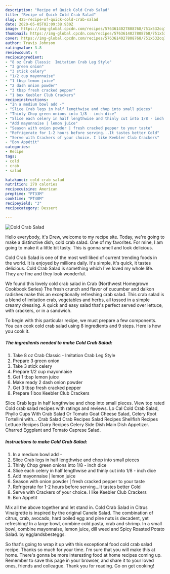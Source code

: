 ```yaml
---
description: "Recipe of Quick Cold Crab Salad"
title: "Recipe of Quick Cold Crab Salad"
slug: 425-recipe-of-quick-cold-crab-salad
date: 2020-05-05T02:09:38.930Z
image: https://img-global.cpcdn.com/recipes/5763614027808768/751x532cq70/cold-crab-salad-recipe-main-photo.jpg
thumbnail: https://img-global.cpcdn.com/recipes/5763614027808768/751x532cq70/cold-crab-salad-recipe-main-photo.jpg
cover: https://img-global.cpcdn.com/recipes/5763614027808768/751x532cq70/cold-crab-salad-recipe-main-photo.jpg
author: Travis Johnson
ratingvalue: 3.8
reviewcount: 4
recipeingredient:
- "8 oz Crab Classic  Imitation Crab Leg Style"
- "3 green onion"
- "3 stick celery"
- "1/2 cup mayonnaise"
- "1 tbsp lemon juice"
- "2 dash onion powder"
- "3 tbsp fresh cracked pepper"
- "1 box Keebler Club Crackers"
recipeinstructions:
- "In a medium bowl add -"
- "Slice Crab legs in half lengthwise and chop into small pieces"
- "Thinly Chop green onions into 1/8 - inch dice"
- "Slice each celery in half lengthwise and thinly cut into 1/8 - inch dice"
- "Add mayonnaise | lemon juice"
- "Season with onion powder | fresh cracked pepper to your taste"
- "Refrigerate for 1-2 hours before serving...It tastes better Cold"
- "Serve with Crackers of your choice. I like Keebler Club Crackers"
- "Bon Appétit"
categories:
- Recipe
tags:
- cold
- crab
- salad

katakunci: cold crab salad 
nutrition: 270 calories
recipecuisine: American
preptime: "PT33M"
cooktime: "PT40M"
recipeyield: "3"
recipecategory: Dessert

---
```



![Cold Crab Salad](https://img-global.cpcdn.com/recipes/5763614027808768/751x532cq70/cold-crab-salad-recipe-main-photo.jpg)

Hello everybody, it's Drew, welcome to my recipe site. Today, we're going to make a distinctive dish, cold crab salad. One of my favorites. For mine, I am going to make it a little bit tasty. This is gonna smell and look delicious.

Cold Crab Salad is one of the most well liked of current trending foods in the world. It is enjoyed by millions daily. It's simple, it's quick, it tastes delicious. Cold Crab Salad is something which I've loved my whole life. They are fine and they look wonderful.

We found this lovely cold crab salad in Crab (Northwest Homegrown Cookbook Series) The fresh crunch and flavor of cucumber and daikon radishes make this an exceptionally refreshing crab salad. This crab salad is a blend of imitation crab, vegetables and herbs, all tossed in a simple creamy dressing. A quick and easy salad that&#39;s perfect served over lettuce, with crackers, or in a sandwich.


To begin with this particular recipe, we must prepare a few components. You can cook cold crab salad using 8 ingredients and 9 steps. Here is how you cook it.

<!--inarticleads1-->

##### The ingredients needed to make Cold Crab Salad:

1. Take 8 oz Crab Classic - Imitation Crab Leg Style
1. Prepare 3 green onion
1. Take 3 stick celery
1. Prepare 1/2 cup mayonnaise
1. Get 1 tbsp lemon juice
1. Make ready 2 dash onion powder
1. Get 3 tbsp fresh cracked pepper
1. Prepare 1 box Keebler Club Crackers


Slice Crab legs in half lengthwise and chop into small pieces. View top rated Cold crab salad recipes with ratings and reviews. Lo Cal Cold Crab Salad, Phyllo Cups With Crab Salad Or Tomato Goat Cheese Salad, Celery Root Tortellini with… Crab Salad Crab Recipes Salad Recipes Shellfish Recipes Lettuce Recipes Dairy Recipes Celery Side Dish Main Dish Appetizer. Charred Eggplant and Tomato Caprese Salad. 

<!--inarticleads2-->

##### Instructions to make Cold Crab Salad:

1. In a medium bowl add -
1. Slice Crab legs in half lengthwise and chop into small pieces
1. Thinly Chop green onions into 1/8 - inch dice
1. Slice each celery in half lengthwise and thinly cut into 1/8 - inch dice
1. Add mayonnaise | lemon juice
1. Season with onion powder | fresh cracked pepper to your taste
1. Refrigerate for 1-2 hours before serving...It tastes better Cold
1. Serve with Crackers of your choice. I like Keebler Club Crackers
1. Bon Appétit


Mix all the above together and let stand in. Cold Crab Salad in Citrus Vinaigrette is inspired by the original Canele Salad. The combination of citrus, crab, avocado, hard boiled egg and pine nuts is decadent, yet refreshing! In a large bowl, combine cold pasta, crab and shrimp. In a small bowl, combine mayonnaise, lemon juice, dill weed and Spicy Roasted Potato Salad. by egglandsbesteggs. 

So that's going to wrap it up with this exceptional food cold crab salad recipe. Thanks so much for your time. I'm sure that you will make this at home. There's gonna be more interesting food at home recipes coming up. Remember to save this page in your browser, and share it to your loved ones, friends and colleague. Thank you for reading. Go on get cooking!
